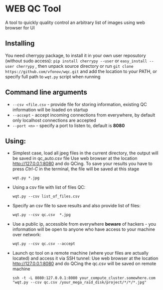 # WEB QC Tool 

A tool to quickly quality control an arbitrary list of images using web browser for UI

## Installing
You need cherrypy package, to install it in your own user reposutory (without sudo access): `pip install cherrypy --user`
or `easy_install --user cherrypy` , then unpack source directory or run `git clone https://github.com/vfonov/wqc.git` 
and add the location to your PATH, or specify full path to `wqt.py` script when running


## Command line arguments

* `--csv <file.csv` - provide file for storing information, existing QC information will be loaded on startup
* `--accept` - accept incoming connections from everywhere, by default only localhost connections are accepted
* `--port <n>` - specify a port to listen to, default is **8080**


## Using:
* Simplest case, load all jpeg files in the current directory, the output will be saved in qc_auto.csv file
  Use web browser at the location http://127.0.0.1:8080 and do QCing. 
  To save your results you have to press *Ctrl-C* in the terminal, the file will be saved at this stage
  ```
  wqt.py *.jpg 
  ```
* Using a csv file with list of files QC:
  ```
  wqt.py --csv list_of_files.csv
  ```
* Specify an csv file to save results and also provide list of files:
  ```
  wqt.py --csv qc.csv  *.jpg
  ```
* Use a public ip, accessible from everywhere **beware** of hackers - 
  you information will be open to anyone who have access to your machine over network:
  ```
  wqt.py --csv qc.csv --accept
  ```
* Launch qc tool on  a remote machine (where your files are actually located) and access it via SSH tunnel:
  Use web browser at the location http://127.0.0.1:8080 and do QCing 
  the qc.csv will be saved on remote machine
  ```
  ssh -t -L 8080:127.0.0.1:8080 your_compute_cluster.somewhere.com "wqt.py --csv qc.csv /your_mega_raid_disk/project/*/*/*.jpg" 
  ```
